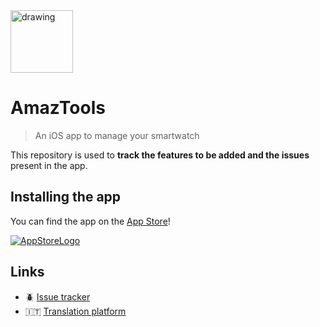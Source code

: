 <img src="https://amaztools.app/img/logo.png" alt="drawing" width="100"/>

# AmazTools
> An iOS app to manage your smartwatch

This repository is used to **track the features to be added and the issues** present in the app.

## Installing the app

You can find the app on the [App Store](https://itunes.apple.com/us/app/amaztools/id1386033880)!


[![AppStoreLogo](https://amaztools.app/img/appstore_black.svg)](https://itunes.apple.com/us/app/amaztools/id1386033880)



## Links

- 🪲 [Issue tracker](https://github.com/MattiaFochesato/AmazTools/issues)
- 🇮🇹 [Translation platform](https://amaztools.oneskyapp.com/collaboration/project?id=149382)

